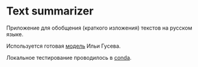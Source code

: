 # Text summarizer

Приложение для обобщения (краткого изложения) текстов на русском языке.

Используется готовая [модель](https://huggingface.co/IlyaGusev/rugpt3medium_sum_gazeta) Ильи Гусева.

Локальное тестирование проводилось в [conda](https://docs.conda.io/en/latest/).